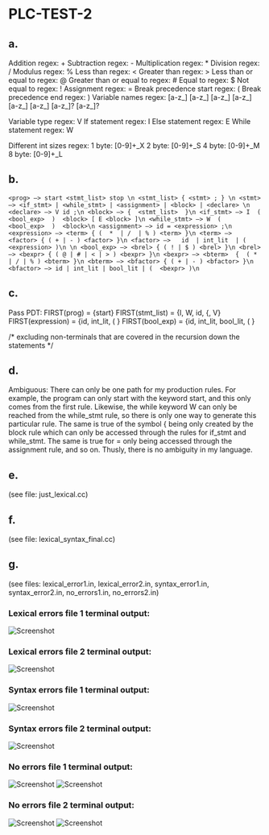 # PLC-TEST-2

## a.
Addition regex: +
Subtraction regex: -
Multiplication regex: *
Division regex: /
Modulus regex: %
Less than regex: <
Greater than regex: >
Less than or equal to regex: @
Greater than or equal to regex: #
Equal to regex: $
Not equal to regex: ! 
Assignment regex: =
Break precedence start regex: (
Break precedence end regex: )
Variable names regex: [a-z_] [a-z_] [a-z_] [a-z_] [a-z_] [a-z_] [a-z_]? [a-z_]?

Variable type regex: V
If statement regex: I
Else statement regex: E
While statement regex: W


Different int sizes regex:
1 byte: [0-9]+_X
2 byte: [0-9]+_S
4 byte: [0-9]+_M
8 byte: [0-9]+_L

## b.

`<prog> —> start <stmt_list> stop \n
<stmt_list> { <stmt> ; } \n
<stmt> —> <if_stmt> | <while_stmt> | <assignment> | <block> | <declare> \n
<declare> —> V id ;\n
<block> —> {  <stmt_list>  }\n
<if_stmt> —> I  (  <bool_exp>  )  <block> [ E <block> ]\n
<while_stmt> —> W  (  <bool_exp>  )  <block>\n
<assignment> —> id = <expression> ;\n
<expression> —> <term> { (  *  | /  | % ) <term> }\n
<term> —> <factor> { ( + | - ) <factor> }\n
<factor> —>   id  | int_lit  | ( <expression> )\n
\n
<bool_exp> —> <brel> { ( ! | $ ) <brel> }\n
<brel> —> <bexpr> { ( @ | # | < | > ) <bexpr> }\n
<bexpr> —> <bterm>  {  ( * | / | % ) <bterm> }\n
<bterm> —> <bfactor> { ( + | - ) <bfactor> }\n
<bfactor> —> id | int_lit | bool_lit | (  <bexpr> )\n `

## c.
Pass PDT:
FIRST(prog) = {start}
FIRST(stmt_list) = {I, W, id, {, V}
FIRST(expression) = {id, int_lit, ( }
FIRST(bool_exp) = {id, int_lit, bool_lit, ( } 

/* excluding non-terminals that are covered in the recursion down the statements */

## d.
Ambiguous: There can only be one path for my production rules. For example, the program can only start with the keyword start, and this only comes from the first rule. Likewise, the while keyword W can only be reached from the while_stmt rule, so there is only one way to generate this particular rule. The same is true of the symbol { being only created by the block rule which can only be accessed through the rules for if_stmt and while_stmt. The same is true for = only being accessed through the assignment rule, and so on. Thusly, there is no ambiguity in my language.

## e.
(see file: just_lexical.cc)

## f.
(see file: lexical_syntax_final.cc)

## g.
(see files: lexical_error1.in, lexical_error2.in, syntax_error1.in, syntax_error2.in, no_errors1.in, no_errors2.in)

### Lexical errors file 1 terminal output:
![Screenshot](lexical_error1_terminal.png)

### Lexical errors file 2 terminal output:
![Screenshot](lexical_error2_terminal.png)

### Syntax errors file 1 terminal output:
![Screenshot](syntax_errors1_terminal.png)

### Syntax errors file 2 terminal output:
![Screenshot](syntax_errors2_terminal.png)

### No errors file 1 terminal output:
![Screenshot](no_errors1_terminal_top.png)
![Screenshot](no_errors1_terminal_bottom.png)

### No errors file 2 terminal output:
![Screenshot](no_errors2_terminal1.png)
![Screenshot](no_errors2_terminal2.png)


